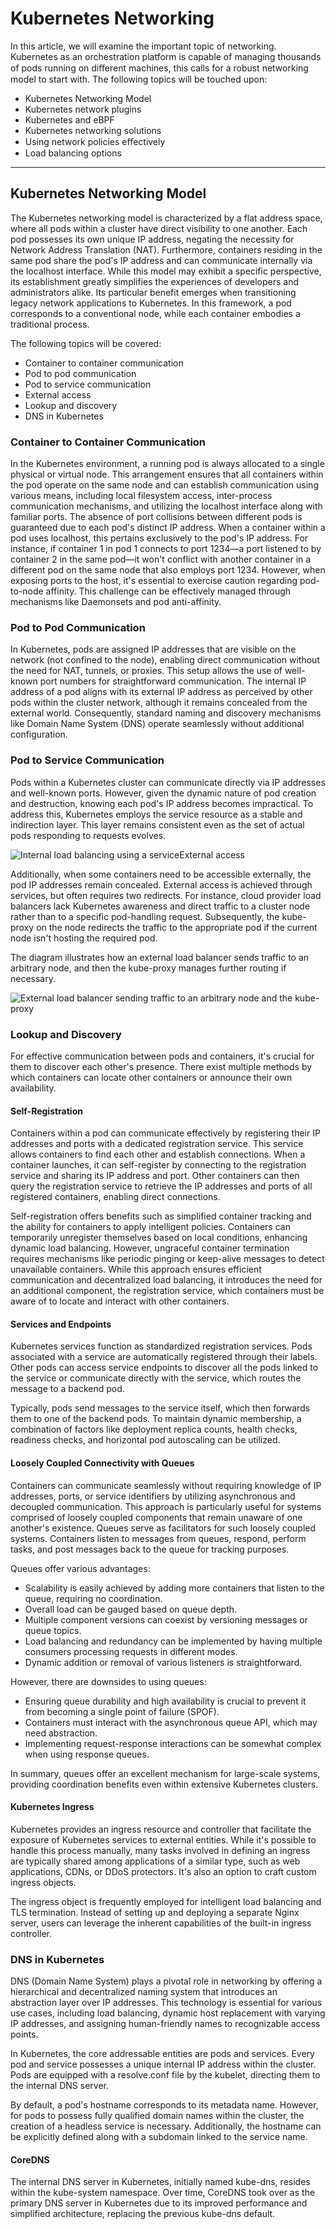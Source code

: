 # Kubernetes Networking

In this article, we will examine the important topic of networking. Kubernetes as an orchestration platform is capable of managing thousands of pods running on diﬀerent machines, this calls for a robust networking model to start with. The following topics will be touched upon:

- Kubernetes Networking Model
- Kubernetes network plugins
- Kubernetes and eBPF
- Kubernetes networking solutions
- Using network policies eﬀectively
- Load balancing options

---

## Kubernetes Networking Model

The Kubernetes networking model is characterized by a flat address space, where all pods within a cluster have direct visibility to one another. Each pod possesses its own unique IP address, negating the necessity for Network Address Translation (NAT). Furthermore, containers residing in the same pod share the pod's IP address and can communicate internally via the localhost interface. While this model may exhibit a specific perspective, its establishment greatly simplifies the experiences of developers and administrators alike. Its particular benefit emerges when transitioning legacy network applications to Kubernetes. In this framework, a pod corresponds to a conventional node, while each container embodies a traditional process.

The following topics will be covered:

- Container to container communication
- Pod to pod communication
- Pod to service communication
- External access
- Lookup and discovery
- DNS in Kubernetes

### Container to Container Communication

In the Kubernetes environment, a running pod is always allocated to a single physical or virtual node. This arrangement ensures that all containers within the pod operate on the same node and can establish communication using various means, including local filesystem access, inter-process communication mechanisms, and utilizing the localhost interface along with familiar ports. The absence of port collisions between different pods is guaranteed due to each pod's distinct IP address. When a container within a pod uses localhost, this pertains exclusively to the pod's IP address. For instance, if container 1 in pod 1 connects to port 1234—a port listened to by container 2 in the same pod—it won't conflict with another container in a different pod on the same node that also employs port 1234. However, when exposing ports to the host, it's essential to exercise caution regarding pod-to-node affinity. This challenge can be effectively managed through mechanisms like Daemonsets and pod anti-affinity.

### Pod to Pod Communication

In Kubernetes, pods are assigned IP addresses that are visible on the network (not confined to the node), enabling direct communication without the need for NAT, tunnels, or proxies. This setup allows the use of well-known port numbers for straightforward communication. The internal IP address of a pod aligns with its external IP address as perceived by other pods within the cluster network, although it remains concealed from the external world. Consequently, standard naming and discovery mechanisms like Domain Name System (DNS) operate seamlessly without additional configuration.

### Pod to Service Communication

Pods within a Kubernetes cluster can communicate directly via IP addresses and well-known ports. However, given the dynamic nature of pod creation and destruction, knowing each pod's IP address becomes impractical. To address this, Kubernetes employs the service resource as a stable and indirection layer. This layer remains consistent even as the set of actual pods responding to requests evolves.

![Internal load balancing using a serviceExternal access](/architecture-diagram/Internal%20load%20balancing%20using%20a%20serviceExternal%20access.png)

Additionally, when some containers need to be accessible externally, the pod IP addresses remain concealed. External access is achieved through services, but often requires two redirects. For instance, cloud provider load balancers lack Kubernetes awareness and direct traffic to a cluster node rather than to a specific pod-handling request. Subsequently, the kube-proxy on the node redirects the traffic to the appropriate pod if the current node isn't hosting the required pod.

The diagram illustrates how an external load balancer sends traffic to an arbitrary node, and then the kube-proxy manages further routing if necessary.

![External load balancer sending traffic to an arbitrary node and the kube-proxy](/architecture-diagram/External%20load%20balancer%20sending%20traffic.png)

### Lookup and Discovery

For effective communication between pods and containers, it's crucial for them to discover each other's presence. There exist multiple methods by which containers can locate other containers or announce their own availability.

#### Self-Registration

Containers within a pod can communicate effectively by registering their IP addresses and ports with a dedicated registration service. This service allows containers to find each other and establish connections. When a container launches, it can self-register by connecting to the registration service and sharing its IP address and port. Other containers can then query the registration service to retrieve the IP addresses and ports of all registered containers, enabling direct connections.

Self-registration offers benefits such as simplified container tracking and the ability for containers to apply intelligent policies. Containers can temporarily unregister themselves based on local conditions, enhancing dynamic load balancing. However, ungraceful container termination requires mechanisms like periodic pinging or keep-alive messages to detect unavailable containers. While this approach ensures efficient communication and decentralized load balancing, it introduces the need for an additional component, the registration service, which containers must be aware of to locate and interact with other containers.

#### Services and Endpoints

Kubernetes services function as standardized registration services. Pods associated with a service are automatically registered through their labels. Other pods can access service endpoints to discover all the pods linked to the service or communicate directly with the service, which routes the message to a backend pod.

Typically, pods send messages to the service itself, which then forwards them to one of the backend pods. To maintain dynamic membership, a combination of factors like deployment replica counts, health checks, readiness checks, and horizontal pod autoscaling can be utilized.

#### Loosely Coupled Connectivity with Queues

Containers can communicate seamlessly without requiring knowledge of IP addresses, ports, or service identifiers by utilizing asynchronous and decoupled communication. This approach is particularly useful for systems comprised of loosely coupled components that remain unaware of one another's existence. Queues serve as facilitators for such loosely coupled systems. Containers listen to messages from queues, respond, perform tasks, and post messages back to the queue for tracking purposes.

Queues offer various advantages:

- Scalability is easily achieved by adding more containers that listen to the queue, requiring no coordination.
- Overall load can be gauged based on queue depth.
- Multiple component versions can coexist by versioning messages or queue topics.
- Load balancing and redundancy can be implemented by having multiple consumers processing requests in different modes.
- Dynamic addition or removal of various listeners is straightforward.

However, there are downsides to using queues:

- Ensuring queue durability and high availability is crucial to prevent it from becoming a single point of failure (SPOF).
- Containers must interact with the asynchronous queue API, which may need abstraction.
- Implementing request-response interactions can be somewhat complex when using response queues.

In summary, queues offer an excellent mechanism for large-scale systems, providing coordination benefits even within extensive Kubernetes clusters.

#### Kubernetes Ingress

Kubernetes provides an ingress resource and controller that facilitate the exposure of Kubernetes services to external entities. While it's possible to handle this process manually, many tasks involved in defining an ingress are typically shared among applications of a similar type, such as web applications, CDNs, or DDoS protectors. It's also an option to craft custom ingress objects.

The ingress object is frequently employed for intelligent load balancing and TLS termination. Instead of setting up and deploying a separate Nginx server, users can leverage the inherent capabilities of the built-in ingress controller.

### DNS in Kubernetes

DNS (Domain Name System) plays a pivotal role in networking by offering a hierarchical and decentralized naming system that introduces an abstraction layer over IP addresses. This technology is essential for various use cases, including load balancing, dynamic host replacement with varying IP addresses, and assigning human-friendly names to recognizable access points.

In Kubernetes, the core addressable entities are pods and services. Every pod and service possesses a unique internal IP address within the cluster. Pods are equipped with a resolve.conf file by the kubelet, directing them to the internal DNS server.

By default, a pod's hostname corresponds to its metadata name. However, for pods to possess fully qualified domain names within the cluster, the creation of a headless service is necessary. Additionally, the hostname can be explicitly defined along with a subdomain linked to the service name.

#### CoreDNS

The internal DNS server in Kubernetes, initially named kube-dns, resides within the kube-system namespace. Over time, CoreDNS took over as the primary DNS server in Kubernetes due to its improved performance and simplified architecture, replacing the previous kube-dns default.
